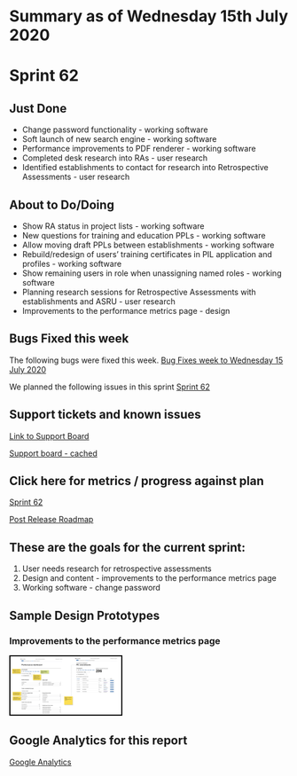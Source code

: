 # Summary as of Wednesday 15th July 2020 

# Sprint 62

## Just Done
* Change password functionality - working software
* Soft launch of new search engine - working software
* Performance improvements to PDF renderer - working software
* Completed desk research into RAs - user research
* Identified establishments to contact for research into Retrospective Assessments - user research

## About to Do/Doing
* Show RA status in project lists - working software
* New questions for training and education PPLs - working software
* Allow moving draft PPLs between establishments - working software
* Rebuild/redesign of users’ training certificates in PIL application and profiles - working software
* Show remaining users in role when unassigning named roles - working software
* Planning research sessions for Retrospective Assessments with establishments and ASRU - user research
* Improvements to the performance metrics page - design

## Bugs Fixed this week
The following bugs were fixed this week.
[Bug Fixes week to Wednesday 15 July 2020](graphs/bugs15072020.png)

We planned the following issues in this sprint 
[Sprint 62](graphs/sprint15072020.png)

## Support tickets and known issues
[Link to Support Board](https://collaboration.homeoffice.gov.uk/jira/secure/RapidBoard.jspa?rapidView=1717&selectedIssue=ASSB-253)

[Support board - cached](graphs/supportBoard15072020.png)

## Click here for metrics / progress against plan
[Sprint 62](graphs/progress15072020.png)

[Post Release Roadmap](graphs/roadmap15072020.png)

## These are the goals for the current sprint:

1. User needs research for retrospective assessments 
2. Design and content - improvements to the performance metrics page 
3. Working software - change password

## Sample Design Prototypes
### Improvements to the performance metrics page  
<a href="graphs/proto1_15072020.png"><img src="graphs/proto1_15072020.png" alt="HTML5 Icon" width="200" style="border:2px solid black"></a>
<br>


## Google Analytics for this report
[Google Analytics](graphs/GA15072020.png)

